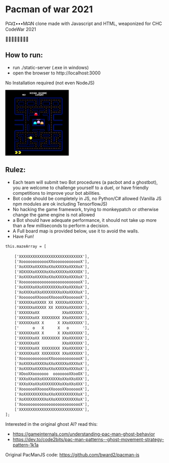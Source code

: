 # Pacman of war 2021
Pᗣᗧ•••MᗣN clone made with Javascript and HTML, weaponized for CHC CodeWar 2021

🍒🍓🍊🍎🍈👾🔔🔑

## How to run:
* run ./static-server (.exe in windows)
* open the browser to http://localhost:3000

No Installation required (not even NodeJS)

<img src="https://github.com/amitbet/codewar2021/blob/master/ScrShot.png" alt="screen shot" width="300" style="width:200px;"/>

## Rulez:
* Each team will submit two Bot procedures (a pacbot and a ghostbot), you are welcome to challenge yourself to a duel, or have friendly competitions to improve your bot abilities.
* Bot code should be completely in JS, no Python/C# allowed (Vanilla JS npm modules are ok including TensorflowJS)
* No hacking the game framework, trying to monkeypatch or otherwise change the game engine is not allowed
* a Bot should have adequate performance, it should not take up more than a few milliseconds to perform a decision.
* A Full board map is provided below, use it to avoid the walls.
* Have Fun!

```
this.mazeArray = [
      
    ['XXXXXXXXXXXXXXXXXXXXXXXXXXXX'],
    ['XooooooooooooXXooooooooooooX'],
    ['XoXXXXoXXXXXoXXoXXXXXoXXXXoX'],
    ['XOXXXXoXXXXXoXXoXXXXXoXXXXOX'],
    ['XoXXXXoXXXXXoXXoXXXXXoXXXXoX'],
    ['XooooooooooooooooooooooooooX'],
    ['XoXXXXoXXoXXXXXXXXoXXoXXXXoX'],
    ['XoXXXXoXXoXXXXXXXXoXXoXXXXoX'],
    ['XooooooXXooooXXooooXXooooooX'],
    ['XXXXXXoXXXXX XX XXXXXoXXXXXX'],
    ['XXXXXXoXXXXX XX XXXXXoXXXXXX'],
    ['XXXXXXoXX          XXoXXXXXX'],
    ['XXXXXXoXX XXXXXXXX XXoXXXXXX'],
    ['XXXXXXoXX X      X XXoXXXXXX'],
    ['      o   X      X   o      '],
    ['XXXXXXoXX X      X XXoXXXXXX'],
    ['XXXXXXoXX XXXXXXXX XXoXXXXXX'],
    ['XXXXXXoXX          XXoXXXXXX'],
    ['XXXXXXoXX XXXXXXXX XXoXXXXXX'],
    ['XXXXXXoXX XXXXXXXX XXoXXXXXX'],
    ['XooooooooooooXXooooooooooooX'],
    ['XoXXXXoXXXXXoXXoXXXXXoXXXXoX'],
    ['XoXXXXoXXXXXoXXoXXXXXoXXXXoX'],
    ['XOooXXooooooo  oooooooXXooOX'],
    ['XXXoXXoXXoXXXXXXXXoXXoXXoXXX'],
    ['XXXoXXoXXoXXXXXXXXoXXoXXoXXX'],
    ['XooooooXXooooXXooooXXooooooX'],
    ['XoXXXXXXXXXXoXXoXXXXXXXXXXoX'],
    ['XoXXXXXXXXXXoXXoXXXXXXXXXXoX'],
    ['XooooooooooooooooooooooooooX'],
    ['XXXXXXXXXXXXXXXXXXXXXXXXXXXX'],
];
```

Interested in the original ghost AI?
read this:
* https://gameinternals.com/understanding-pac-man-ghost-behavior
* https://dev.to/code2bits/pac-man-patterns--ghost-movement-strategy-pattern-1k1a


Original PacManJS code:
https://github.com/bward2/pacman-js
